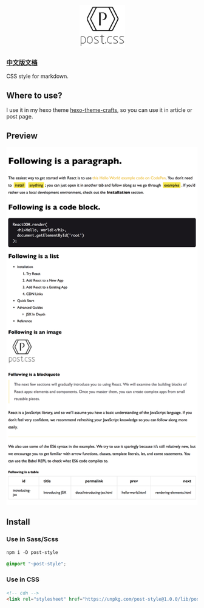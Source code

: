 
<p align="center"><img src="examples/logo.png" alt="logo"></p>

### [中文版文档](./README-ZH-CN.md)

CSS style for markdown.

## Where to use?
I use it in my hexo theme [hexo-theme-crafts](https://github.com/jeffwcx/hexo-theme-crafts), so you can use it in article or post page.


## Preview
![preview](./examples/preview.png)

## Install

### Use in Sass/Scss

```
npm i -D post-style
```

```scss
@import "~post-style";
```

### Use in CSS

```html
<!-- cdn -->
<link rel="stylesheet" href="https://unpkg.com/post-style@1.0.0/lib/post.min.css">
```
